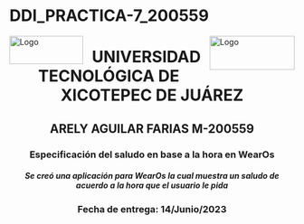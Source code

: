 # DDI_PRACTICA-7_200559
<p>
<img src=https://github.com/Arely2409/DDI_TAREA-3_200559/assets/84819096/285c9e31-8d65-443f-a1ba-f252963cd261 alt="Logo" width="130" height="50" align="left"> <img src=https://github.com/Arely2409/DDI_TAREA-3_200559/assets/84819096/d6991d80-8278-4a17-b4ca-433d1b6241df alt="Logo" width="150" height="60" align="right"> 
</p>

<P>
  <h1 align="center">UNIVERSIDAD TECNOLÓGICA DE XICOTEPEC DE JUÁREZ</h1>
  <h2 align="center">ARELY AGUILAR FARIAS M-200559</h2>
  <h3 align="center">Especificación del saludo en base a la hora en WearOs</h3>
  <h5 align="center">Se creó una aplicación para WearOs la cual muestra un saludo de acuerdo a la hora que el usuario le pida</h5>
  <h3 align="center">Fecha de entrega: 14/Junio/2023</h3>
</P>
